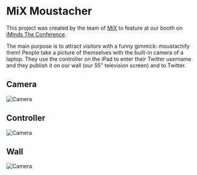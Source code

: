 # MiX Moustacher

This project was created by the team of [MiX](http://mix.iminds.be "MiX") to feature at our booth on [iMinds The Conference](http://iminds.creativemediadays.be "iMinds The Conference").

The main purpose is to attract visitors with a funny gimmick: moustachify them! People take a picture of themselves with the built-in camera of a laptop. They use the controller on the iPad to enter their Twitter username and they publish it on our wall (our 55" television screen) and to Twitter.


## Camera

![Camera](http://labm.github.com/imindsmustache/img/camera.jpg)

## Controller

![Camera](http://labm.github.com/imindsmustache/img/controller.jpg)

## Wall

![Camera](http://labm.github.com/imindsmustache/img/wall.jpg)

